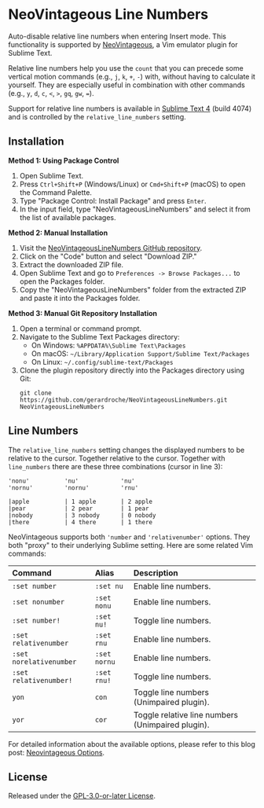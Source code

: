 # NeoVintageous Line Numbers

Auto-disable relative line numbers when entering Insert mode. This functionality is supported by [NeoVintageous](https://github.com/NeoVintageous/NeoVintageous), a Vim emulator plugin for Sublime Text.

Relative line numbers help you use the `count` that you can precede some vertical motion commands (e.g., `j`, `k`, `+`, `-`) with, without having to calculate it yourself. They are especially useful in combination with other commands (e.g., `y`, `d`, `c`, `<`, `>`, `gq`, `gw`, `=`).

Support for relative line numbers is available in [Sublime Text 4](https://www.sublimetext.com/blog/articles/sublime-text-4) (build 4074) and is controlled by the `relative_line_numbers` setting.

## Installation

**Method 1: Using Package Control**

1. Open Sublime Text.
2. Press `Ctrl+Shift+P` (Windows/Linux) or `Cmd+Shift+P` (macOS) to open the Command Palette.
3. Type "Package Control: Install Package" and press `Enter`.
4. In the input field, type "NeoVintageousLineNumbers" and select it from the list of available packages.

**Method 2: Manual Installation**

1. Visit the [NeoVintageousLineNumbers GitHub repository](https://github.com/gerardroche/NeoVintageousLineNumbers).
2. Click on the "Code" button and select "Download ZIP."
3. Extract the downloaded ZIP file.
4. Open Sublime Text and go to `Preferences -> Browse Packages...` to open the Packages folder.
5. Copy the "NeoVintageousLineNumbers" folder from the extracted ZIP and paste it into the Packages folder.

**Method 3: Manual Git Repository Installation**

1. Open a terminal or command prompt.
2. Navigate to the Sublime Text Packages directory:
    - On Windows: `%APPDATA%\Sublime Text\Packages`
    - On macOS: `~/Library/Application Support/Sublime Text/Packages`
    - On Linux: `~/.config/sublime-text/Packages`
3. Clone the plugin repository directly into the Packages directory using Git:
   ```
   git clone https://github.com/gerardroche/NeoVintageousLineNumbers.git NeoVintageousLineNumbers
   ```

## Line Numbers

The `relative_line_numbers` setting changes the displayed numbers to be relative to the cursor. Together relative to the cursor.  Together with `line_numbers` there are these three combinations (cursor in line 3):

    'nonu'          'nu'            'nu'
    'nornu'         'nornu'         'rnu'

    |apple          | 1 apple       | 2 apple
    |pear           | 2 pear        | 1 pear
    |nobody         | 3 nobody      | 0 nobody
    |there          | 4 there       | 1 there

NeoVintageous supports both `'number` and `'relativenumber'` options. They both "proxy" to their underlying Sublime setting. Here are some related Vim commands:

| Command                   | Alias             | Description
| :-------------------------| :-----------------| :----------
| `:set number`             | `:set nu`         | Enable line numbers.
| `:set nonumber`           | `:set nonu`       | Enable line numbers.
| `:set number!`            | `:set nu!`        | Toggle line numbers.
| `:set relativenumber`     | `:set rnu`        | Enable line numbers.
| `:set norelativenumber`   | `:set nornu`      | Enable line numbers.
| `:set relativenumber!`    | `:set rnu!`       | Toggle line numbers.
| `yon`                     | `con`             | Toggle line numbers (Unimpaired plugin).
| `yor`                     | `cor`             | Toggle relative line numbers (Unimpaired plugin).

For detailed information about the available options, please refer to this blog post: [Neovintageous Options](https://blog.gerardroche.com/2023/06/05/neovintageous-options/).

## License

Released under the [GPL-3.0-or-later License](LICENSE).
